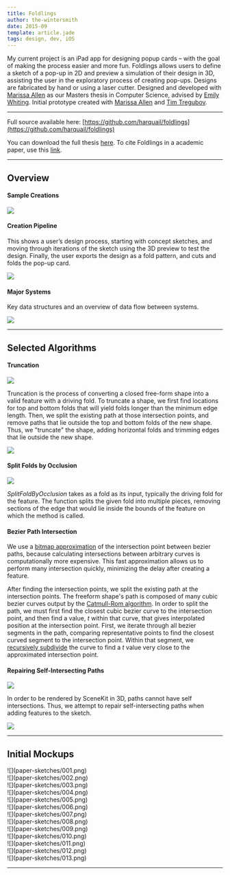 ```yaml
---
title: Foldlings
author: the-wintersmith
date: 2015-09
template: article.jade
tags: design, dev, iOS
---
```


 My current project is an iPad app for designing popup cards – with the goal of making the process easier and more fun.  Foldlings allows users to define a sketch of a pop-up in 2D and preview a simulation of their design in 3D, assisting the user in the exploratory process of creating pop-ups.  Designs are fabricated by hand or using a laser cutter.  Designed and developed with [Marissa Allen](https://www.linkedin.com/in/marissa-allen-42115a55) as our Masters thesis in Computer Science, advised by [Emily Whiting](http://www.cs.dartmouth.edu/~emily/).  Initial prototype created with [Marissa Allen](https://www.linkedin.com/in/marissa-allen-42115a55) and [Tim Tregubov](http://www.zingweb.com/).  
 
<div class="youtube" id="lVb3rFHqoHA"></div>

---

Full source available here: [https://github.com/harquail/foldlings](https://github.com/harquail/foldlings)

You can download the full thesis [here](foldlings_thesis.pdf).  To cite Foldlings in a academic paper, use this [link](http://libcat.dartmouth.edu/record=b6221887~S1).

---

## Overview

#### Sample Creations

![](foldlings-figures/allcards.png)

#### Creation Pipeline 

This shows a user’s design process, starting with concept sketches, and moving through iterations of the sketch using the 3D preview to test the design. Finally, the user exports the design as a fold pattern, and cuts and folds the pop-up card.

![](foldlings-figures/sinewave.png)

#### Major Systems

Key data structures and an overview of data flow between systems.

![](foldlings-figures/pipeline.png)

---
## Selected Algorithms

#### Truncation

![](foldlings-figures/truncationBeforeAfter.png)

Truncation is the process of converting a closed free-form shape into a valid feature with a driving fold.  To truncate a shape, we first find locations for top and bottom folds that will yield folds longer than the minimum edge length.   Then, we split the existing path at those intersection points, and remove paths that lie outside the top and bottom folds of the new shape.  Thus, we "truncate" the shape, adding horizontal folds and trimming edges that lie outside the new shape.

![](algorithms/truncation.png)

#### Split Folds by Occlusion

![](foldlings-figures/splitfoldbyOcclusionBeforeAfter.png)

_SplitFoldByOcclusion_ takes as a fold as its input, typically the driving fold for the feature. The function splits the given fold into multiple pieces, removing sections of the edge that would lie inside the bounds of the feature on which the method is called.

#### Bezier Path Intersection

We use a [bitmap approximation](https://github.com/unixpickle/PathIntersection) of the intersection point between bezier paths, because calculating intersections between arbitrary curves is computationally more expensive.  This fast approximation allows us to perform many intersection quickly, minimizing the delay after creating a feature.  

After finding the intersection points, we split the existing path at the intersection points.  The freeform shape's path is composed of many cubic bezier curves output by the [Catmull-Rom algorithm](https://en.wikipedia.org/wiki/Centripetal_Catmull%E2%80%93Rom_spline).   In order to split the path, we must first find the closest cubic bezier curve to the intersection point, and then find a value, _t_ within that curve, that gives interpolated position at the intersection point.  First, we iterate through all bezier segments in the path, comparing representative points to find the closest curved segment to the intersection point.  Within that segment, we [recursively subdivide](https://en.wikipedia.org/wiki/De_Casteljau%27s_algorithm) the curve to find a _t_ value very close to the approximated intersection point.


#### Repairing Self-Intersecting Paths

![](foldlings-figures/loopBeforeAfter.png)

In order to be rendered by SceneKit in 3D, paths cannot have self intersections. Thus, we attempt to repair self-intersecting paths when adding features to the sketch.

![](algorithms/selfintersections.png)

---

## Initial Mockups
<div class=left>![](paper-sketches/001.png)</div>
<div class=right>![](paper-sketches/002.png)</div>
<div class=left>![](paper-sketches/003.png)</div>
<div class=right>![](paper-sketches/004.png)</div>
<div class=left>![](paper-sketches/005.png)</div>
<div class=right>![](paper-sketches/006.png)</div>
<div class=left>![](paper-sketches/007.png)</div>
<div class=right>![](paper-sketches/008.png)</div>
<div class=left>![](paper-sketches/009.png)</div>
<div class=right>![](paper-sketches/010.png)</div>
<div class=left>![](paper-sketches/011.png)</div>
<div class=right>![](paper-sketches/012.png)</div>
<div class=left>![](paper-sketches/013.png)</div>


<div class ="pdfEmbed" id="foldings_siggraph_final_abstract"></div>



---